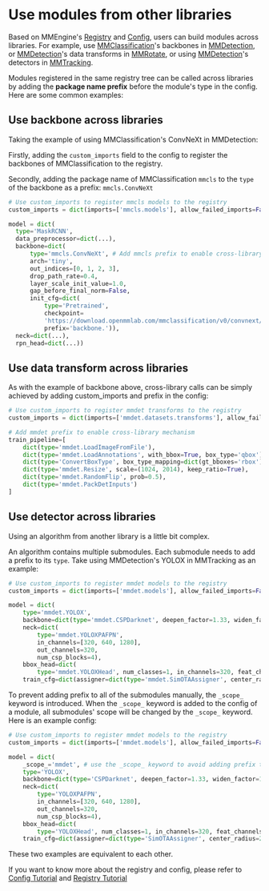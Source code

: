 # Use modules from other libraries

Based on MMEngine's [Registry](registry.md) and [Config](config.md), users can build modules across libraries.
For example, use [MMClassification](https://github.com/open-mmlab/mmclassification)'s backbones in [MMDetection](https://github.com/open-mmlab/mmdetection), or [MMDetection](https://github.com/open-mmlab/mmdetection)'s data transforms in [MMRotate](https://github.com/open-mmlab/mmrotate), or using [MMDetection](https://github.com/open-mmlab/mmdetection)'s detectors in [MMTracking](https://github.com/open-mmlab/mmtracking).

Modules registered in the same registry tree can be called across libraries by adding the **package name prefix** before the module's type in the config. Here are some common examples:

## Use backbone across libraries

Taking the example of using MMClassification's ConvNeXt in MMDetection:

Firstly, adding the `custom_imports` field to the config to register the backbones of MMClassification to the registry.

Secondly, adding the package name of MMClassification `mmcls` to the `type` of the backbone as a prefix: `mmcls.ConvNeXt`

```python
# Use custom_imports to register mmcls models to the registry
custom_imports = dict(imports=['mmcls.models'], allow_failed_imports=False)

model = dict(
  type='MaskRCNN',
  data_preprocessor=dict(...),
  backbone=dict(
      type='mmcls.ConvNeXt', # Add mmcls prefix to enable cross-library mechanism
      arch='tiny',
      out_indices=[0, 1, 2, 3],
      drop_path_rate=0.4,
      layer_scale_init_value=1.0,
      gap_before_final_norm=False,
      init_cfg=dict(
          type='Pretrained',
          checkpoint=
          'https://download.openmmlab.com/mmclassification/v0/convnext/downstream/convnext-tiny_3rdparty_32xb128-noema_in1k_20220301-795e9634.pth',
          prefix='backbone.')),
  neck=dict(...),
  rpn_head=dict(...))
```

## Use data transform across libraries

As with the example of backbone above, cross-library calls can be simply achieved by adding custom_imports and prefix in the config:

```python
# Use custom_imports to register mmdet transforms to the registry
custom_imports = dict(imports=['mmdet.datasets.transforms'], allow_failed_imports=False)

# Add mmdet prefix to enable cross-library mechanism
train_pipeline=[
    dict(type='mmdet.LoadImageFromFile'),
    dict(type='mmdet.LoadAnnotations', with_bbox=True, box_type='qbox'),
    dict(type='ConvertBoxType', box_type_mapping=dict(gt_bboxes='rbox')),
    dict(type='mmdet.Resize', scale=(1024, 2014), keep_ratio=True),
    dict(type='mmdet.RandomFlip', prob=0.5),
    dict(type='mmdet.PackDetInputs')
]
```

## Use detector across libraries

Using an algorithm from another library is a little bit complex.

An algorithm contains multiple submodules. Each submodule needs to add a prefix to its `type`. Take  using MMDetection's YOLOX in MMTracking as an example:

```python
# Use custom_imports to register mmdet models to the registry
custom_imports = dict(imports=['mmdet.models'], allow_failed_imports=False)

model = dict(
    type='mmdet.YOLOX',
    backbone=dict(type='mmdet.CSPDarknet', deepen_factor=1.33, widen_factor=1.25),
    neck=dict(
        type='mmdet.YOLOXPAFPN',
        in_channels=[320, 640, 1280],
        out_channels=320,
        num_csp_blocks=4),
    bbox_head=dict(
        type='mmdet.YOLOXHead', num_classes=1, in_channels=320, feat_channels=320),
    train_cfg=dict(assigner=dict(type='mmdet.SimOTAAssigner', center_radius=2.5)))
```

To prevent adding prefix to all of the submodules manually, the `_scope_` keyword is introduced. When the `_scope_` keyword is added to the config of a module, all submodules' scope will be changed by the `_scope_` keyword. Here is an example config:

```python
# Use custom_imports to register mmdet models to the registry
custom_imports = dict(imports=['mmdet.models'], allow_failed_imports=False)

model = dict(
    _scope_='mmdet', # use the _scope_ keyword to avoid adding prefix to all submodules
    type='YOLOX',
    backbone=dict(type='CSPDarknet', deepen_factor=1.33, widen_factor=1.25),
    neck=dict(
        type='YOLOXPAFPN',
        in_channels=[320, 640, 1280],
        out_channels=320,
        num_csp_blocks=4),
    bbox_head=dict(
        type='YOLOXHead', num_classes=1, in_channels=320, feat_channels=320),
    train_cfg=dict(assigner=dict(type='SimOTAAssigner', center_radius=2.5)))
```

These two examples are equivalent to each other.

If you want to know more about the registry and config, please refer to [Config Tutorial](config.md) and [Registry Tutorial](registry.md)

